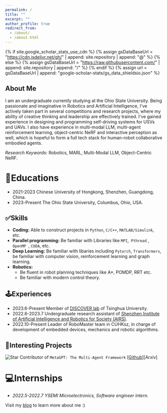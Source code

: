 ```yaml
---
permalink: /
title: ""
excerpt: ""
author_profile: true
redirect_from: 
  - /about/
  - /about.html
---
```

{% if site.google_scholar_stats_use_cdn %}
{% assign gsDataBaseUrl = "https://cdn.jsdelivr.net/gh/" | append: site.repository | append: "@" %}
{% else %}
{% assign gsDataBaseUrl = "https://raw.githubusercontent.com/" | append: site.repository | append: "/" %}
{% endif %}
{% assign url = gsDataBaseUrl | append: "google-scholar-stats/gs_data_shieldsio.json" %}

<span class='anchor' id='about-me'></span>

## About Me

I am an undergraduate currently studying at the Ohio State University. Being passionate and imaginative in Robotics and Artificial Intelligence, I've actively taken part in several competitions and research projects, where my ability of creative thinking and leadership are effectively trained. I've gained experience in designing and programming self-driving systems for USVs and UAVs. I also have experience in multi-modal LLM, multi-agent reinforcement learning, object-centric NeRF and interactive perception as well, which is hopeful to form a full tech stack for human-robot collaborative embodied agents.

*Research Keywords:* Robotics, MARL, Multi-Modal LLM, Object-Centric NeRF.

# 📖Educations

- 2021-2023 Chinese University of Hongkong, Shenzhen, Guangdong, China.
- 2023-Present The Ohio State University, Columbus, Ohio, USA.

## ✅Skills

- **Coding:** Able to construct projects in `Python`, `C/C++`, `MATLAB/Simulink`, etc.
- **Parallel programming:** Be familiar with Libraries like `MPI`,` Pthread` ,  `OpenMP `, `CUDA`, etc.
- **Deep Learning:** Be familiar with libaries including `Pytorch`, `Transformers`, be familiar with computer vision, reinforcement learning and graph learning.
- **Robotics:**
  - Be fluent in robot planning techniques like A*, POMDP, RRT etc.
  - Be familiar with modern control theory.

## 🕹️Experiences

- 2023.6-Present Member of [DISCOVER lab](https://www.discover-lab.com/) of Tsinghua University.
- 2022.6-2023.7 Undergraduate research assistant of [Shenzhen Institute of Artificial Intelligence and Robotics for Society (AIRS)](https://airs.cuhk.edu.cn/en).
- 2022.10-Present Leader of RoboMaster team in CUHKsz, in charge of development of embedded devices, mechanics and robotic algorithms.

## 👾Interesting Projects

![Star](https://img.shields.io/github/stars/geekan/MetaGPT.svg?style=social&label=Star) Contributor of `MetaGPT: The Multi-Agent Framework` [[Github](https://github.com/geekan/MetaGPT)][Arxiv]

# 💻Internships

- *2022.5-2022.7 YSEMI Microelectronics, Software engineer intern.*


Visit my [blog](www.sablin.top) to learn more about me :)
